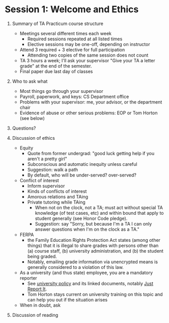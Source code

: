 Session 1: Welcome and Ethics
=============================

1.  Summary of TA Practicum course structure
    -   Meetings several different times each week
        -   Required sessions repeated at all listed times
        -   Elective sessions may be one-off, depending on instructor
    -   Attend 3 required + 3 elective for full participation
        -   Attending two copies of the same session does not count
    -   TA 3 hours a week; I'll ask your supervisor "Give your TA a letter grade" at the end of the semester.
    -   Final paper due last day of classes

2.  Who to ask what
    -   Most things go through your supervisor
    -   Payroll, paperwork, and keys: CS Department office
    -   Problems with your supervisor: me, your advisor, or the department chair
    -   Evidence of abuse or other serious problems: EOP or Tom Horton (see below)

3.  Questions?

4.  Discussion of ethics
    -   Equity
        -   Quote from former undergrad: "good luck getting help if you aren't a pretty girl"
        -   Subconscious and automatic inequity unless careful
        -   Suggestion: walk a path
        -   By default, who will be under-served? over-served?
    -   Conflict of interest
        -   Inform supervisor
        -   Kinds of conflicts of interest
        -   Amorous relations and TAing
        -   Private tutoring while TAing
            -   When not on the clock, not a TA; must act without special TA knowledge (of test cases, etc) and within bound that apply to student generally (see Honor Code pledge).
            -   Suggestion: say "Sorry, but because I'm a TA I can only answer questions when I'm on the clock as a TA."
    -   FERPA
        -   the Family Education Rights Protection Act states (among other things) that it is illegal to share grades with persons other than (a) course staff, (b) university administration, and (b) the student being graded.
        -   Notably, emailing grade information via unencrypted means is generally considered to a violation of this law.
    -   As a university (and thus state) employee, you are a mandatory reporter
        -   See [university policy](http://uvapolicy.virginia.edu/policy/HRM-041#Reporting) and its linked documents, notably [Just Report It](http://www.virginia.edu/justreportit/).
        -   Tom Horton stays current on university training on this topic and can help you out if the situation arises
    -   When in doubt, ask

5.  Discussion of reading

